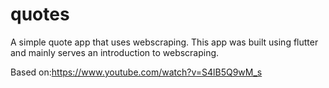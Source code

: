# quotes

A simple quote app that uses webscraping. This app was built using flutter and mainly serves an introduction to webscraping.

Based on:https://www.youtube.com/watch?v=S4lB5Q9wM_s
